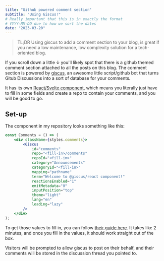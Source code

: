 ```yaml
---
title: "Github powered comment section" 
subtitle: "Using Giscus!"
# Really important that this is in exactly the format 
# YYYY-MM-DD due to how we sort the dates
date: "2023-03-20"
---
```


> TL;DR Using giscus to add a comment section to your blog, is great if you need a low maintenance, low complexity solution for a tech-oriented blog.

If you scroll down a little ↓ you'll likely spot that there is a github themed comment section attached to all the posts on this blog. The comment section is powered by [giscus](https://github.com/giscus/giscus), an awesome little script/github bot that turns Gitub Discussions into a sort of database for your comments.

It has its own [React/Svelte component](https://github.com/giscus/giscus-component), which means you literally just have to fill in some fields and create a repo to contain your comments, and you will be good to go.

## Set-up

The component in my repository looks something like this:

```jsx
const Comments = () => (
    <div className={styles.comments}>
        <Giscus
            id="comments"
            repo="<fill-in>/comments"
            repoId="<fill-in>"
            category="Announcements"
            categoryId="<fill-in>"
            mapping="pathname"
            term="Welcome to @giscus/react component!"
            reactionsEnabled="1"
            emitMetadata="0"
            inputPosition="top"
            theme="light"
            lang="en"
            loading="lazy"
        />
    </div>
);
```

To get those values to fill in, you can follow [their guide here](https://giscus.app/). It takes like 2 minutes, and once you fill in the values, it should work straight out of the box.

Visitors will be prompted to allow giscus to post on their behalf, and their comments will be stored in the discussion thread you pointed to. 



 